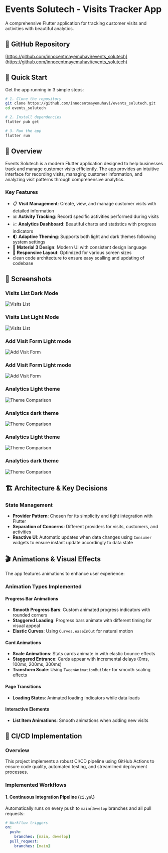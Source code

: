 # Events Solutech - Visits Tracker App

A comprehensive Flutter application for tracking customer visits and activities with beautiful analytics.

## 🔗 GitHub Repository

[https://github.com/innocentmayemuhavi/events_solutech](https://github.com/innocentmayemuhavi/events_solutech)

## 🚀 Quick Start

Get the app running in 3 simple steps:

```bash
# 1. Clone the repository
git clone https://github.com/innocentmayemuhavi/events_solutech.git
cd events_solutech

# 2. Install dependencies
flutter pub get

# 3. Run the app
flutter run
```

## 📱 Overview

Events Solutech is a modern Flutter application designed to help businesses track and manage customer visits efficiently. The app provides an intuitive interface for recording visits, managing customer information, and analyzing visit patterns through comprehensive analytics.

### Key Features

- 📋 **Visit Management**: Create, view, and manage customer visits with detailed information
- 📊 **Activity Tracking**: Record specific activities performed during visits
- 📈 **Analytics Dashboard**: Beautiful charts and statistics with progress indicators
- 🌓 **Adaptive Theming**: Supports both light and dark themes following system settings
- 🎨 **Material 3 Design**: Modern UI with consistent design language
- 📱 **Responsive Layout**: Optimized for various screen sizes
- clean code architecture to ensure easy scalling and updating of codebase

## 📸 Screenshots

### Visits List Dark Mode

![Visits List](screenshots/image1.jpg)

### Visits List Light Mode

![Visits List](screenshots/image11.jpg)

### Add Visit Form Light mode

![Add Visit Form](screenshots/image12.jpg)

### Add Visit Form Light mode

![Add Visit Form](screenshots/image7.jpg)

### Analytics Light theme

![Theme Comparison](screenshots/image5.jpg)

### Analytics dark theme

![Theme Comparison](screenshots/image13.jpg)

### Analytics Light theme

![Theme Comparison](screenshots/image14.jpg)

### Analytics dark theme

![Theme Comparison](screenshots/image4.jpg)

## 🏗️ Architecture & Key Decisions

### State Management

- **Provider Pattern**: Chosen for its simplicity and tight integration with Flutter
- **Separation of Concerns**: Different providers for visits, customers, and activities
- **Reactive UI**: Automatic updates when data changes using `Consumer` widgets to ensure instant update accordingly to data state

## 🎬 Animations & Visual Effects

The app features animations to enhance user experience:

### Animation Types Implemented

#### **Progress Bar Animations**

- **Smooth Progress Bars**: Custom animated progress indicators with rounded corners
- **Staggered Loading**: Progress bars animate with different timing for visual appeal
- **Elastic Curves**: Using `Curves.easeInOut` for natural motion

#### **Card Animations**

- **Scale Animations**: Stats cards animate in with elastic bounce effects
- **Staggered Entrance**: Cards appear with incremental delays (0ms, 100ms, 200ms, 300ms)
- **Transform Scale**: Using `TweenAnimationBuilder` for smooth scaling effects

#### **Page Transitions**

- **Loading States**: Animated loading indicators while data loads

#### **Interactive Elements**

- **List Item Animations**: Smooth animations when adding new visits

## 🔄 CI/CD Implementation

### Overview

This project implements a robust CI/CD pipeline using GitHub Actions to ensure code quality, automated testing, and streamlined deployment processes.

### Implemented Workflows

#### **1. Continuous Integration Pipeline (`ci.yml`)**

Automatically runs on every push to `main`/`develop` branches and all pull requests:

```yaml
# Workflow triggers
on:
  push:
    branches: [main, develop]
  pull_request:
    branches: [main]
```
